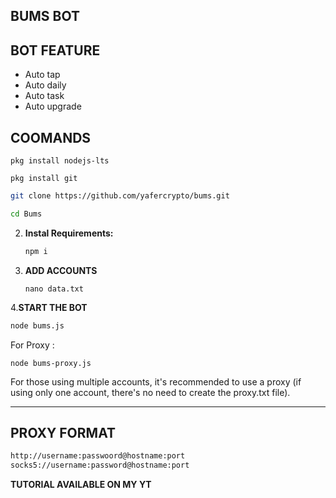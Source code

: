 ## BUMS BOT

## BOT FEATURE

- Auto tap
- Auto daily
- Auto task
- Auto upgrade

## COOMANDS
```
pkg install nodejs-lts
```
```
pkg install git
```
   ```bash
   git clone https://github.com/yafercrypto/bums.git
   ```
   ```bash
   cd Bums
   ```

2. **Instal Requirements:**
   ```bash
   npm i
   ```
3. **ADD ACCOUNTS**
   ```
   nano data.txt
   ```
4.**START THE BOT**
```bash
node bums.js
```
For Proxy :
```
node bums-proxy.js
```
For those using multiple accounts, it's recommended to use a proxy (if using only one account, there's no need to create the proxy.txt file).

---

## PROXY FORMAT

```bash
http://username:passwoord@hostname:port
socks5://username:password@hostname:port
```
**TUTORIAL AVAILABLE ON MY YT**
